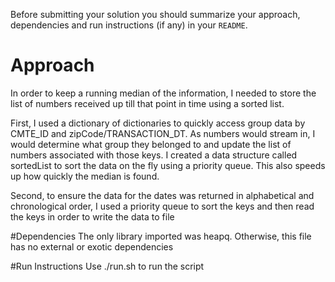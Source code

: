Before submitting your solution you should summarize your approach, dependencies and run instructions (if any) in your `README`.

# Approach
In order to keep a running median of the information, I needed to store the list of numbers received up till that point in time using a sorted list.

First, I used a dictionary of dictionaries to quickly access group data by CMTE_ID and zipCode/TRANSACTION_DT. As numbers would stream in, I would determine what group they belonged to and update the list of numbers associated with those keys. I created a data structure called sortedList to sort the data on the fly using a priority queue. This also speeds up how quickly the median is found. 

Second, to ensure the data for the dates was returned in alphabetical and chronological order, I used a priority queue to sort the keys and then read the keys in order to write the data to file

#Dependencies
The only library imported was heapq. Otherwise, this file has no external or exotic dependencies

#Run Instructions
Use ./run.sh to run the script





